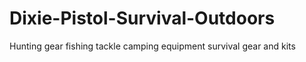 # Dixie-Pistol-Survival-Outdoors
Hunting gear fishing tackle camping equipment survival gear and kits 
